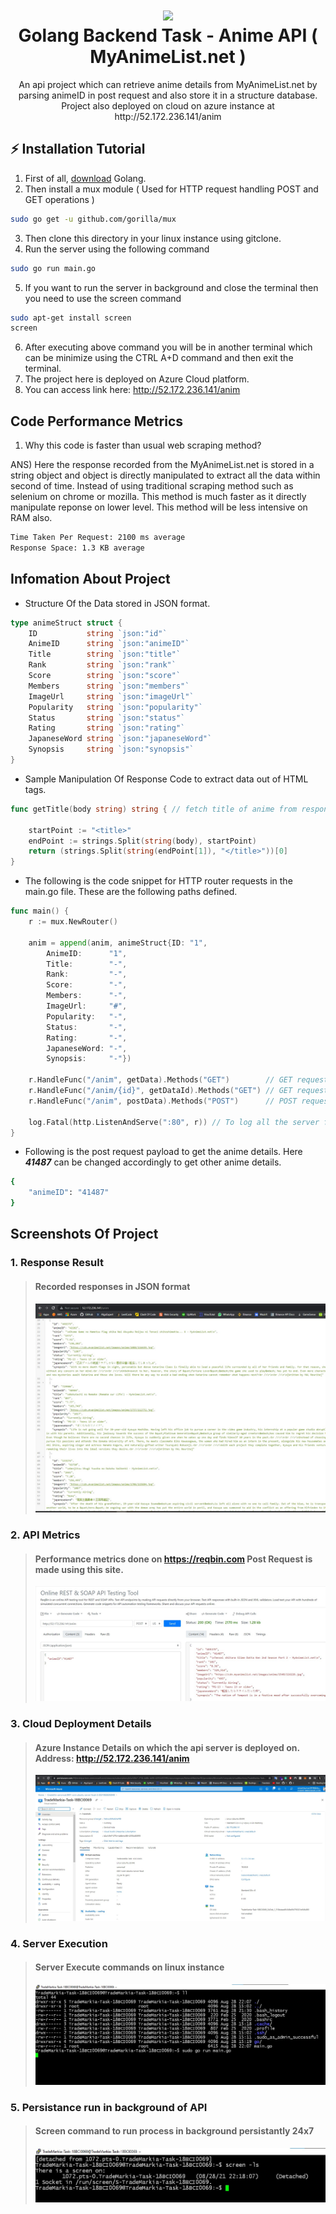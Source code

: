 <h1 align="center">
  <img src="https://upload.wikimedia.org/wikipedia/commons/thumb/0/05/Go_Logo_Blue.svg/215px-Go_Logo_Blue.svg.png" width="224px"/><br/>
  Golang Backend Task - Anime API ( MyAnimeList.net )
</h1>
<p align="center">An api project which can retrieve anime details from MyAnimeList.net by parsing animeID in post request and also store it in a structure database. Project also deployed on cloud on azure instance at http://52.172.236.141/anim</p>

## ⚡️ Installation Tutorial
1) First of all, [download](https://golang.org/dl/) Golang.
2) Then install a mux module ( Used for HTTP request handling POST and GET operations )
```sh
sudo go get -u github.com/gorilla/mux
```
3) Then clone this directory in your linux instance using gitclone.
4) Run the server using the following command
```sh
sudo go run main.go
```
5) If you want to run the server in background and close the terminal then you need to use the screen command
```sh
sudo apt-get install screen
screen
```
6) After executing above command you will be in another terminal which can be minimize using the CTRL A+D command and then exit the terminal.
7) The project here is deployed on Azure Cloud platform.
8) You can access link here: http://52.172.236.141/anim

## Code Performance Metrics
1) Why this code is faster than usual web scraping method?

ANS) Here the response recorded from the MyAnimeList.net is stored in a string object and object is directly manipulated to extract all the data within second of time. Instead of using traditional scraping method such as selenium on chrome or mozilla. This method is much faster as it directly manipulate reponse on lower level. This method will be less intensive on RAM also.

```sh
Time Taken Per Request: 2100 ms average
Response Space: 1.3 KB average
```

## Infomation About Project

* Structure Of the Data stored in JSON format.
```go
type animeStruct struct {
	ID           string `json:"id"`
	AnimeID      string `json:"animeID"`
	Title        string `json:"title"`
	Rank         string `json:"rank"`
	Score        string `json:"score"`
	Members      string `json:"members"`
	ImageUrl     string `json:"imageUrl"`
	Popularity   string `json:"popularity"`
	Status       string `json:"status"`
	Rating       string `json:"rating"`
	JapaneseWord string `json:"japaneseWord"`
	Synopsis     string `json:"synopsis"`
}

```

* Sample Manipulation Of Response Code to extract data out of HTML tags.
```go
func getTitle(body string) string { // fetch title of anime from response passed in parameter

	startPoint := "<title>"
	endPoint := strings.Split(string(body), startPoint)
	return (strings.Split(string(endPoint[1]), "</title>"))[0]
}
```

* The following is the code snippet for HTTP router requests in the main.go file. These are the following paths defined.
```go
func main() {
	r := mux.NewRouter()

	anim = append(anim, animeStruct{ID: "1",
		AnimeID:      "1",
		Title:        "-",
		Rank:         "-",
		Score:        "-",
		Members:      "-",
		ImageUrl:     "#",
		Popularity:   "-",
		Status:       "-",
		Rating:       "-",
		JapaneseWord: "-",
		Synopsis:     "-"})

	r.HandleFunc("/anim", getData).Methods("GET")        // GET request method to retrieve all the data available in the structure database
	r.HandleFunc("/anim/{id}", getDataId).Methods("GET") // GET request method with id paramater in the url to get a specific anime details pre-stored in the database.
	r.HandleFunc("/anim", postData).Methods("POST")      // POST request method to retreive anime data from animeID which is passed in JSON form and then resolved in backend from postData function

	log.Fatal(http.ListenAndServe(":80", r)) // To log all the server fatal errors if encountered
}
```

* Following is the post request payload to get the anime details. Here ***41487*** can be changed accordingly to get other anime details.
```sh
{
	"animeID": "41487"
}
```

## Screenshots Of Project

### 1. Response Result
> #### Recorded responses in JSON format
> ![image](Screenshots/results.jpg)
>

### 2. API Metrics
> #### Performance metrics done on https://reqbin.com Post Request is made using this site.
> ![image](Screenshots/postResponse.jpg)
>

### 3. Cloud Deployment Details
> #### Azure Instance Details on which the api server is deployed on. Address: http://52.172.236.141/anim
> ![image](Screenshots/azure.jpg)
>

### 4. Server Execution
> #### Server Execute commands on linux instance
> ![image](Screenshots/terminal.jpg)
>

### 5. Persistance run in background of API
> #### Screen command to run process in background persistantly 24x7
> ![image](Screenshots/screenProcess.jpg)
>